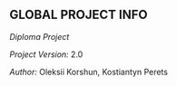 GLOBAL PROJECT INFO
------------

*Diploma Project*

*Project Version:* 2.0

*Author:* Oleksii Korshun, Kostiantyn Perets
